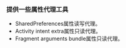 ### 提供一些属性代理工具

* SharedPreferences属性读写代理。
* Activity intent extra属性只读代理。
* Fragment arguments bundle属性只读代理。